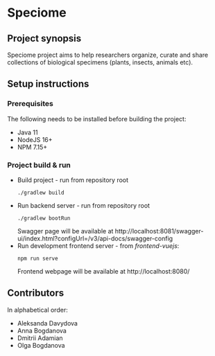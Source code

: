 # Speciome
## Project synopsis
Speciome project aims to help researchers organize, curate and share collections
of biological specimens (plants, insects, animals etc).

## Setup instructions
### Prerequisites
The following needs to be installed before building the project:
* Java 11
* NodeJS 16+
* NPM 7.15+

### Project build & run
* Build project - run from repository root
  ```shell
  ./gradlew build
  ```
* Run backend server - run from repository root
  ```shell
  ./gradlew bootRun
  ```
  Swagger page will be available at http://localhost:8081/swagger-ui/index.html?configUrl=/v3/api-docs/swagger-config
* Run development frontend server - from *frontend-vuejs*:
  ```shell
  npm run serve
  ```
  Frontend webpage will be available at http://localhost:8080/

## Contributors
In alphabetical order:
* Aleksanda Davydova
* Anna Bogdanova
* Dmitrii Adamian
* Olga Bogdanova
